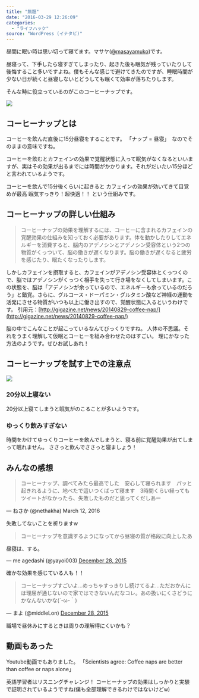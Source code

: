 ```yaml
---
title: "無題"
date: "2016-03-29 12:26:09"
categories:
  - "ライフハック"
source: "WordPress (イナタビ)"
---
```


昼間に眠い時は思い切って寝てます。マサヤ([@masayamuko](https://twitter.com/MasayaMuko))です。

昼寝って、下手したら寝すぎてしまったり、起きた後も眠気が残っていたりして後悔すること多いですよね。僕もそんな感じで避けてきたのですが、睡眠時間が少ない日が続くと昼寝しないとどうしても眠くて効率が落ちたりします。

そんな時に役立っているのがこのコーヒーナップです。

![](https://masayamuko.com/wp/wp-content/uploads/2016/03/7417277818_24db95a92e_z.jpg)

## コーヒーナップとは

コーヒーを飲んだ直後に15分昼寝をすることです。
「ナップ = 昼寝」　なのでそのままの意味ですね。

コーヒーを飲むとカフェインの効果で覚醒状態に入って眠気がなくなるといいますが、実はその効果が出るまでには時間がかかります。それがだいたい15分ほどと言われているようです。

コーヒーを飲んで15分後くらいに起きると
カフェインの効果が効いてきて目覚めが最高
眠気すっきり！超快適！！
という仕組みです。

## コーヒーナップの詳しい仕組み

> コーヒーナップの効果を理解するには、コーヒーに含まれるカフェインの覚醒効果の仕組みを知っておく必要があります。体を動かしたりしてエネルギーを消費すると、脳内のアデノシンとアデノシン受容体という2つの物質がくっついて、脳の働きが遅くなります。脳の働きが遅くなると疲労を感じたり、眠たくなったりします。

しかしカフェインを摂取すると、カフェインがアデノシン受容体とくっつくので、脳ではアデノシンがくっつく相手を失って行き場をなくしてしまいます。この状態を、脳は「アデノシンが余っているので、エネルギーも余っているのだろう」と錯覚。さらに、グルコース・ドーパミン・グルタミン酸など神経の運動を活発にさせる物質がいつも以上に働き出すので、覚醒状態に入るというわけです。 引用元：[http://gigazine.net/news/20140829-coffee-nap/](http://gigazine.net/news/20140829-coffee-nap/)

脳の中でこんなことが起こっているなんてびっくりですね。
人体の不思議。それをうまく理解して仮眠とコーヒーを組み合わせたのはすごい。
理にかなった方法のようです。ぜひお試しあれ！

## コーヒーナップを試す上での注意点
![](https://masayamuko.com/wp/wp-content/uploads/2016/03/2445955737_479829d3cd_z.jpg)

### 20分以上寝ない

20分以上寝てしまうと眠気がのこることが多いようです。

### ゆっくり飲みすぎない

時間をかけてゆっくりコーヒーを飲んでしまうと、寝る前に覚醒効果が出てしまって眠れません。
ささっと飲んでささっと寝ましょう！

## みんなの感想

> コーヒーナップ、調べてみたら最高でした　安心して寝られます　パッと起きれるように、地べたで這いつくばって寝ます　3時間くらい経ってもツイートがなかったら、失敗したものだと思ってくだしあー

— ねさか (@nethakha) March 12, 2016

失敗してないことを祈りますw

> コーヒーナップを意識するようになってから昼寝の質が格段に向上したあ

昼寝は、する。

— me agedashi (@yayoi003) [December 28, 2015](https://twitter.com/yayoi003/status/681371789440630785)

確かな効果を感じている人も！！

> コーヒーナップすごいよ…めっちゃすっきりし続けてるよ…ただおかんには理屈が通じないので家ではできないんだなコレ。あの扱いにくさどうにかなんないかな(´-ω-｀)

— まよ (@middleLon) [December 28, 2015](https://twitter.com/middleLon/status/681352361747415040)

職場で昼休みにするときは周りの理解得にくいかも？

## 動画もあった

Youtube動画でもありました。
「Scientists agree: Coffee naps are better than coffee or naps alone」

英語学習者はリスニングチャレンジ！
コーヒーナップの効果はしっかりと実験で証明されているようですね(僕も全部理解できるわけではないけどw)